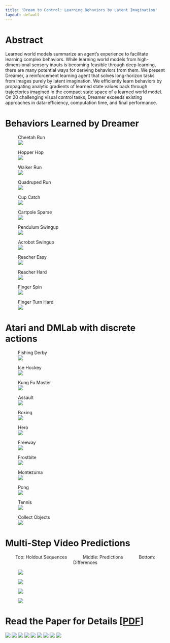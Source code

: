```yaml
---
title: 'Dream to Control: Learning Behaviors by Latent Imagination'
layout: default
---
```


# Abstract

<div class="abstract">
Learned world models summarize an agent’s experience to facilitate learning
complex behaviors. While learning world models from high-dimensional sensory
inputs is becoming feasible through deep learning, there are many potential
ways for deriving behaviors from them. We present Dreamer, a reinforcement
learning agent that solves long-horizon tasks from images purely by latent
imagination. We efficiently learn behaviors by propagating analytic gradients
of learned state values back through trajectories imagined in the compact state
space of a learned world model. On 20 challenging visual control tasks, Dreamer
exceeds existing approaches in data-efficiency, computation time, and final
performance.
</div>

# Behaviors Learned by Dreamer

<div class="figures">
<figure><figcaption>Cheetah Run</figcaption><img src="/assets/behavior/dmc-cheetah-run.gif"/></figure>
<figure><figcaption>Hopper Hop</figcaption><img src="/assets/behavior/dmc-hopper-hop.gif"/></figure>
<figure><figcaption>Walker Run</figcaption><img src="/assets/behavior/dmc-walker-run.gif"/></figure>
<figure><figcaption>Quadruped Run</figcaption><img src="/assets/behavior/dmc-quadruped-run.gif"/></figure>
<figure><figcaption>Cup Catch</figcaption><img src="/assets/behavior/dmc-cup-catch.gif"/></figure>
<figure><figcaption>Cartpole Sparse</figcaption><img src="/assets/behavior/dmc-cartpole-swingup-sparse.gif"/></figure>
<figure><figcaption>Pendulum Swingup</figcaption><img src="/assets/behavior/dmc-pendulum-swingup.gif"/></figure>
<figure><figcaption>Acrobot Swingup</figcaption><img src="/assets/behavior/dmc-acrobot-swingup.gif"/></figure>
<figure><figcaption>Reacher Easy</figcaption><img src="/assets/behavior/dmc-reacher-easy.gif"/></figure>
<figure><figcaption>Reacher Hard</figcaption><img src="/assets/behavior/dmc-reacher-hard.gif"/></figure>
<figure><figcaption>Finger Spin</figcaption><img src="/assets/behavior/dmc-finger-spin.gif"/></figure>
<figure><figcaption>Finger Turn Hard</figcaption><img src="/assets/behavior/dmc-finger-turn-hard.gif"/></figure>
</div>

# Atari and DMLab with discrete actions

<div class="figures">
<figure><figcaption>Fishing Derby</figcaption><img src="/assets/behavior/atari-fishing-derby.gif"/></figure>
<figure><figcaption>Ice Hockey</figcaption><img src="/assets/behavior/atari-ice-hockey.gif"/></figure>
<figure><figcaption>Kung Fu Master</figcaption><img src="/assets/behavior/atari-kungfu-master.gif"/></figure>
<figure><figcaption>Assault</figcaption><img src="/assets/behavior/atari-assault.gif"/></figure>
<figure><figcaption>Boxing</figcaption><img src="/assets/behavior/atari-boxing.gif"/></figure>
<figure><figcaption>Hero</figcaption><img src="/assets/behavior/atari-hero.gif"/></figure>
<figure><figcaption>Freeway</figcaption><img src="/assets/behavior/atari-freeway.gif"/></figure>
<figure><figcaption>Frostbite</figcaption><img src="/assets/behavior/atari-frostbite.gif"/></figure>
<figure><figcaption>Montezuma</figcaption><img src="/assets/behavior/atari-montezuma.gif"/></figure>
<figure><figcaption>Pong</figcaption><img src="/assets/behavior/atari-pong.gif"/></figure>
<figure><figcaption>Tennis</figcaption><img src="/assets/behavior/atari-tennis.gif"/></figure>
<figure><figcaption>Collect Objects</figcaption><img src="/assets/behavior/dmlab-collect.gif"/></figure>
</div>

# Multi-Step Video Predictions

<center style="margin-bottom: 1em;">
Top: Holdout Sequences
<span style="display: inline-block; width: 3em;"></span>
Middle: Predictions
<span style="display: inline-block; width: 3em;"></span>
Bottom: Differences
</center>

<figure><img src="/assets/pred/quadruped.gif" /></figure>
<figure><img src="/assets/pred/fishing-derby.gif" /></figure>
<figure><img src="/assets/pred/hero.gif" /></figure>
<figure><img src="/assets/pred/collect.gif" /></figure>

# Read the Paper for Details [<a href="https://arxiv.org/pdf/1912.01603.pdf" target="_blank">PDF</a>]

<div class="pages">
<img src="/assets/pages/1.png" />
<img src="/assets/pages/2.png" />
<img src="/assets/pages/3.png" />
<img src="/assets/pages/4.png" />
<img src="/assets/pages/5.png" />
<img src="/assets/pages/6.png" />
<img src="/assets/pages/7.png" />
<img src="/assets/pages/8.png" />
<img src="/assets/pages/9.png" />
</div>
